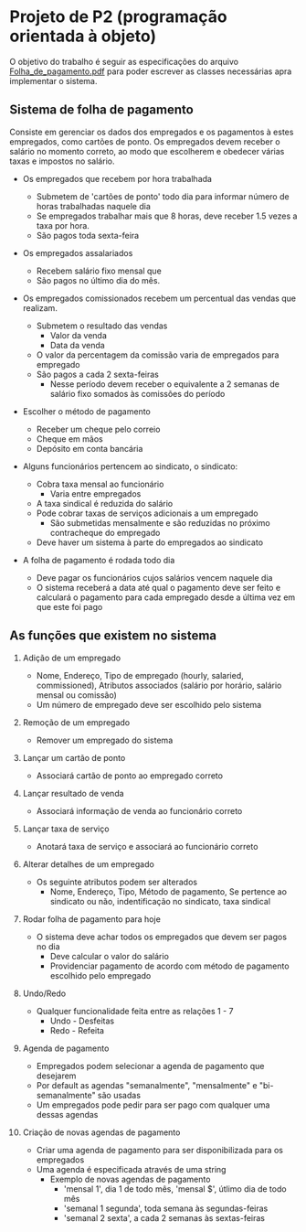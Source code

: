 # Projeto de P2 (programação orientada à objeto)

O objetivo do trabalho é seguir as especificações do arquivo [Folha_de_pagamento.pdf] para poder escrever as classes necessárias apra implementar o sistema.

[Folha_de_pagamento.pdf]: <Folha_de_pagamento.pdf>

## Sistema de folha de pagamento

Consiste em gerenciar os dados dos empregados e os pagamentos à estes empregados, como cartões de ponto. Os empregados devem receber o salário no momento correto, ao modo que escolherem e obedecer várias taxas e impostos no salário.

* Os empregados que recebem por hora trabalhada
   * Submetem de 'cartões de ponto' todo dia para informar número de horas trabalhadas naquele dia
   * Se empregados trabalhar mais que 8 horas, deve receber 1.5 vezes a taxa por hora. 
   * São pagos toda sexta-feira

* Os empregados assalariados
  *  Recebem salário fixo mensal que
  *  São pagos no último dia do mês.

* Os empregados comissionados recebem um percentual das vendas que realizam.
  * Submetem o resultado das vendas
    * Valor da venda
    * Data da venda
  * O valor da percentagem da comissão varia de empregados para empregado
  * São pagos a cada 2 sexta-feiras
    * Nesse período devem receber o equivalente a 2 semanas de salário fixo somados às comissões do período

* Escolher o método de pagamento
  * Receber um cheque pelo correio
  * Cheque em mãos
  * Depósito em conta bancária

* Alguns funcionários pertencem ao sindicato, o sindicato:
  * Cobra taxa mensal ao funcionário
    * Varia entre empregados
  * A taxa sindical é reduzida do salário
  * Pode cobrar taxas de serviços adicionais a um empregado
    * São submetidas mensalmente e são reduzidas no próximo contracheque do empregado
  * Deve haver um sistema à parte do empregados ao sindicato
  
* A folha de pagamento é rodada todo dia
  * Deve pagar os funcionários cujos salários vencem naquele dia
  * O sistema receberá a data até qual o pagamento deve ser feito e calculará o pagamento para cada empregado desde a última vez em que este foi pago


## As funções que existem no sistema

1. Adição de um empregado
   * Nome, Endereço, Tipo de empregado (hourly, salaried, commissioned), Atributos associados (salário por horário, salário mensal ou comissão)
   * Um número de empregado deve ser escolhido pelo sistema

1. Remoção de um empregado
   * Remover um empregado do sistema

1. Lançar um cartão de ponto
   * Associará cartão de ponto ao empregado correto

1. Lançar resultado de venda
   * Associará informação de venda ao funcionário correto

1. Lançar taxa de serviço
   * Anotará taxa de serviço e associará ao funcionário correto

1. Alterar detalhes de um empregado
   * Os seguinte atributos podem ser alterados
     * Nome, Endereço, Tipo, Método de pagamento, Se pertence ao sindicato ou não, indentificação no sindicato, taxa sindical

2. Rodar folha de pagamento para hoje
   * O sistema deve achar todos os empregados que devem ser pagos no dia
     * Deve calcular o valor do salário
     * Providenciar pagamento de acordo com método de pagamento escolhido pelo empregado

3. Undo/Redo
   * Qualquer funcionalidade feita entre as relações 1 - 7
     * Undo - Desfeitas
     * Redo - Refeita

4. Agenda de pagamento
   * Empregados podem selecionar a agenda de pagamento que desejarem
   * Por default as agendas "semanalmente", "mensalmente" e "bi-semanalmente" são usadas
   * Um empregados pode pedir para ser pago com qualquer uma dessas agendas

5. Criação de novas agendas de pagamento
   * Criar uma agenda de pagamento para ser disponibilizada para os empregados
   * Uma agenda é especificada através de uma string
     * Exemplo de novas agendas de pagamento
       * 'mensal 1', dia 1 de todo mês, 'mensal $', útlimo dia de todo mês
       * 'semanal 1 segunda', toda semana às segundas-feiras
       * 'semanal 2 sexta', a cada 2 semanas às sextas-feiras